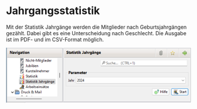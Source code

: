 # Jahrgangsstatistik

Mit der Statistik Jahrgänge werden die Mitglieder nach Geburtsjahrgängen gezählt. Dabei gibt es eine Unterscheidung nach Geschlecht. Die Ausgabe ist im PDF- und im CSV-Format möglich.

![](<../../allgemeine-funktionen/auswertungen/img/JahrgaengeStatistikView (1).png>)
